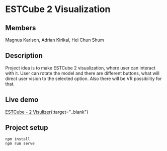 # ESTCube 2 Visualization

## Members
Magnus Karlson, Adrian Kirikal, Hei Chun Shum

## Description
Project idea is to make ESTCube 2 visualization, where user can interact with it. User can rotate the model and there are different buttons, what will direct user vision to the selected option. Also there will be VR possibility for that.

## Live demo
[ESTCube - 2 Visulizer](https://ec2visulizer.herokuapp.com/){:target="_blank"}

## Project setup
```
npm install
npm run serve
```
